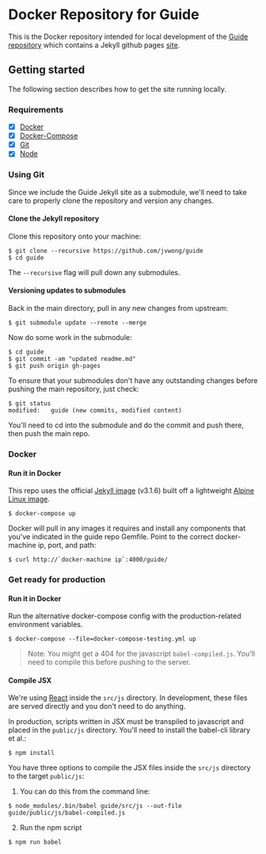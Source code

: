 # Docker Repository for Guide

This is the Docker repository intended for local development of the   [Guide repository](https://github.com/jvwong/guide) which contains a Jekyll github pages [site](https://jvwong.github.io/guide/).

## Getting started
The following section describes how to get the site running locally.

### Requirements
- [x] [Docker](https://docs.docker.com/engine/installation/)
- [x] [Docker-Compose](https://docs.docker.com/compose/install/)
- [x] [Git](https://git-scm.com/)
- [x] [Node](https://nodejs.org/en/)

### Using Git
Since we include the Guide Jekyll site as a submodule, we'll need to take care to properly clone the repository and version any changes.

#### Clone the Jekyll repository
Clone this repository onto your machine:

``` shell
$ git clone --recursive https://github.com/jvwong/guide
$ cd guide
```
The `--recursive` flag will pull down any submodules.

#### Versioning updates to submodules
Back in the main directory, pull in any new changes from upstream:
``` shell
$ git submodule update --remote --merge
```

Now do some work in the submodule:
``` shell
$ cd guide
$ git commit -am "updated readme.md"
$ git push origin gh-pages
```

To ensure that your submodules don't have any outstanding changes before pushing the main repository, just check:
``` shell
$ git status
modified:   guide (new commits, modified content)
```
You'll need to cd into the submodule and do the commit and push there, then push the main repo.

### Docker
#### Run it in Docker
This repo uses the official [Jekyll image](https://hub.docker.com/r/jekyll/jekyll/tags/) (v3.1.6) built off a lightweight [Alpine Linux image](https://hub.docker.com/_/alpine/).

``` shell
$ docker-compose up
```

Docker will pull in any images it requires and install any components that you've indicated in the guide repo Gemfile. Point to the correct docker-machine ip, port, and path:

``` shell
$ curl http://`docker-machine ip`:4000/guide/
```

### Get ready for production
#### Run it in Docker
Run the alternative docker-compose config with the production-related environment variables.

``` shell
$ docker-compose --file=docker-compose-testing.yml up
```

> Note: You might get a 404 for the javascript `babel-compiled.js`. You'll need to compile this before pushing to the server.

#### Compile JSX
We're using [React](https://facebook.github.io/react/) inside the `src/js` directory. In development, these files are served directly and you don't need to do anything.

In production, scripts written in JSX must be transpiled to javascript and placed in the `public/js` directory. You'll need to install the babel-cli library et al.:

``` shell
$ npm install
```

You have three options to compile the JSX files inside the `src/js` directory to the target `public/js`:  

1. You can do this from the command line:
  ``` shell
  $ node_modules/.bin/babel guide/src/js --out-file guide/public/js/babel-compiled.js
  ```
2. Run the npm script
  ``` shell
  $ npm run babel
  ```
